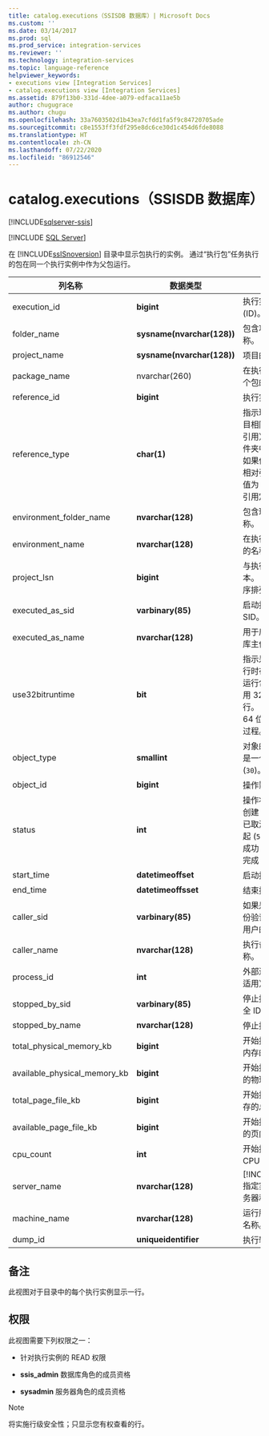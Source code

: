 ```yaml
---
title: catalog.executions（SSISDB 数据库）| Microsoft Docs
ms.custom: ''
ms.date: 03/14/2017
ms.prod: sql
ms.prod_service: integration-services
ms.reviewer: ''
ms.technology: integration-services
ms.topic: language-reference
helpviewer_keywords:
- executions view [Integration Services]
- catalog.executions view [Integration Services]
ms.assetid: 879f13b0-331d-4dee-a079-edfaca11ae5b
author: chugugrace
ms.author: chugu
ms.openlocfilehash: 33a7603502d1b43ea7cfdd1fa5f9c84720705ade
ms.sourcegitcommit: c8e1553ff3fdf295e8dc6ce30d1c454d6fde8088
ms.translationtype: HT
ms.contentlocale: zh-CN
ms.lasthandoff: 07/22/2020
ms.locfileid: "86912546"
---
```

# <a name="catalogexecutions-ssisdb-database"></a>catalog.executions（SSISDB 数据库）

[!INCLUDE[sqlserver-ssis](../../includes/applies-to-version/sqlserver-ssis.md)]


[!INCLUDE [SQL Server](../../includes/applies-to-version/sqlserver.md)]

  在 [!INCLUDE[ssISnoversion](../../includes/ssisnoversion-md.md)] 目录中显示包执行的实例。 通过“执行包”任务执行的包在同一个执行实例中作为父包运行。  
  
|列名称|数据类型|说明|  
|-----------------|---------------|-----------------|  
|execution_id|**bigint**|执行实例的唯一标识符 (ID)。|  
|folder_name|**sysname(nvarchar(128))**|包含项目的文件夹的名称。|  
|project_name|**sysname(nvarchar(128))**|项目的名称。|  
|package_name|nvarchar(260) |在执行过程中启动的第一个包的名称。|  
|reference_id|**bigint**|执行实例引用的环境。|  
|reference_type|**char(1)**|指示环境是可以位于与项目相同的文件夹中（相对引用），还是位于其他文件夹中（绝对引用）中。 如果值为 `R`，则通过使用相对引用定位环境。 如果值为 `A`，则通过使用绝对引用定位环境。|  
|environment_folder_name|**nvarchar(128)**|包含环境的文件夹的名称。|  
|environment_name|**nvarchar(128)**|在执行过程中引用的环境的名称。|  
|project_lsn|**bigint**|与执行实例对应的项目版本。 此数字不保证是按顺序排列的。|  
|executed_as_sid|**varbinary(85)**|启动执行实例的用户的 SID。|  
|executed_as_name|**nvarchar(128)**|用于启动执行实例的数据库主体的名称。|  
|use32bitruntime|**bit**|指示是否应使用 32 位运行时在 64 位操作系统上运行包。 如果值为 `1`则使用 32 位运行时进行执行。 如果值为 `0`，则使用 64 位运行库来运行执行过程。|  
|object_type|**smallint**|对象的类型。 该对象可能是一个项目 (`20`) 或包 (`30`)。|  
|object_id|**bigint**|操作影响的对象的 ID。|  
|status|**int**|操作状态。 可能的值是已创建 (`1`)、正在运行 (`2`)、已取消 (`3`)、失败 (`4`)、挂起 (`5`)、意外结束 (`6`)、已成功 (`7`)、停止 (`8`) 和已完成 (`9`)。|  
|start_time|**datetimeoffset**|启动执行实例的时间。|  
|end_time|**datetimeoffsset**|结束执行实例的时间。|  
|caller_sid|**varbinary(85)**|如果是使用 Windows 身份验证进行登录的，则为用户的安全 ID (SID)。|  
|caller_name|**nvarchar(128)**|执行备份操作的帐户的名称。|  
|process_id|**int**|外部进程的进程 ID（如果适用）。|  
|stopped_by_sid|**varbinary(85)**|停止执行实例的用户的安全 ID (SID)。|  
|stopped_by_name|**nvarchar(128)**|停止执行实例的用户名。|  
|total_physical_memory_kb|**bigint**|开始执行时服务器上物理内存的总量 (MB)。|  
|available_physical_memory_kb|**bigint**|开始执行时服务器上可用的物理内存 (MB)。|  
|total_page_file_kb|**bigint**|开始执行时服务器上页内存的总量 (MB)。|  
|available_page_file_kb|**bigint**|开始执行时服务器上可用的页内存 (MB)。|  
|cpu_count|**int**|开始执行时服务器上逻辑 CPU 的数量。|  
|server_name|**nvarchar(128)**|[!INCLUDE[ssNoVersion](../../includes/ssnoversion-md.md)] 指定实例的 Windows 服务器和实例信息。|  
|machine_name|**nvarchar(128)**|运行服务器实例的计算机名称。|  
|dump_id|**uniqueidentifier**|执行转储的 ID。|  
  
## <a name="remarks"></a>备注  
 此视图对于目录中的每个执行实例显示一行。  
  
## <a name="permissions"></a>权限  
 此视图需要下列权限之一：  
  
-   针对执行实例的 READ 权限  
  
-   **ssis_admin** 数据库角色的成员资格  
  
-   **sysadmin** 服务器角色的成员资格  
  
> [!NOTE]  
>  将实施行级安全性；只显示您有权查看的行。  
  
  
